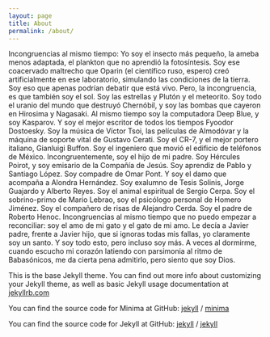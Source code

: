 ```yaml
---
layout: page
title: About
permalink: /about/
---
```


Incongruencias al mismo tiempo:
Yo soy el insecto más pequeño, la ameba menos adaptada, el plankton que no aprendió la fotosíntesis. Soy ese coacervado maltrecho que Oparin (el científico ruso, espero) creó artificialmente en ese laboratorio, simulando las condiciones de la tierra. Soy eso que apenas podrían debatir que está vivo.
Pero, la incongruencia, es que también soy el sol. Soy las estrellas y Plutón y el meteorito. Soy todo el uranio del mundo que destruyó Chernóbil, y soy las bombas que cayeron en Hirosima y Nagasaki. 
Al mismo tiempo soy la computadora Deep Blue, y soy Kasparov. Y soy el mejor escritor de todos los tiempos Fyoodor Dostoesky. Soy la música de Víctor Tsoi, las películas de Almodóvar y la máquina de soporte vital de Gustavo Cerati. 
Soy el CR-7, y el mejor portero italiano, Gianluigi Buffon. Soy el ingeniero que movió el edificio de teléfonos de México. 
Incongruentemente, soy el hijo de mi padre. Soy Hércules Poirot, y soy emisario de la Compañía de Jesús. Soy aprendiz de Pablo y Santiago López. Soy compadre de Omar Pont. Y soy el damo que acompaña a Alondra Hernández. 
Soy exalumno de Tesis Solinis, Jorge Guajardo y Alberto Reyes. Soy el animal espiritual de Sergio Cerpa. 
Soy el sobrino-primo de Mario Lebrao, soy el psicólogo personal de Homero Jiménez. 
Soy el compañero de risas de Alejandro Cerda. Soy el padre de Roberto Henoc. 
Incongruencias al mismo tiempo que no puedo empezar a reconciliar: soy el amo de mi gato y el gato de mi amo. 
Le decía a Javier padre, frente a Javier hijo, que si ignoras todas mis fallas, yo claramente soy un santo. 
Y soy todo esto, pero incluso soy más. 
A veces al dormirme, cuando escucho mi corazón latiendo con parsimonia al ritmo de Babasónicos, me da cierta pena admitirlo, pero siento que soy Dios.


















This is the base Jekyll theme. You can find out more info about customizing your Jekyll theme, as well as basic Jekyll usage documentation at [jekyllrb.com](https://jekyllrb.com/)

You can find the source code for Minima at GitHub:
[jekyll][jekyll-organization] /
[minima](https://github.com/jekyll/minima)

You can find the source code for Jekyll at GitHub:
[jekyll][jekyll-organization] /
[jekyll](https://github.com/jekyll/jekyll)


[jekyll-organization]: https://github.com/jekyll
